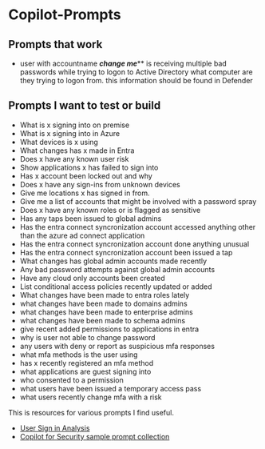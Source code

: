 # Copilot-Prompts
## Prompts that work
* user with accountname ***change me***** is receiving multiple bad passwords while trying to logon to Active Directory what computer are they trying to logon from. this information should be found in Defender

## Prompts I want to test or build
* What is x signing into on premise
* What is x signing into in Azure
* What devices is x using
* What changes has x made in Entra
* Does x have any known user risk
* Show applications x has failed to sign into
* Has x account been locked out and why
* Does x have any sign-ins from unknown devices
* Give me locations x has signed in from.
* Give me a list of accounts that might be involved with a password spray
* Does x have any known roles or is flagged as sensitive
* Has any taps been issued to global admins
* Has the entra connect syncronization account accessed anything other than the azure ad connect application
* Has the entra connect syncronization account done anything unusual
* Has the entra connect syncronization account been issued a tap
* What changes has global admin accounts made recently
* Any bad password attempts against global admin accounts
* Have any cloud only accounts been created
* List conditional access policies recently updated or added
* What changes have been made to entra roles lately
* what changes have been made to domains admins
* what changes have been made to enterprise admins
* what changes have been made to schema admins
* give recent added permissions to applications in entra
* why is user not able to change password
* any users with deny or report as suspicious mfa responses
* what mfa methods is the user using
* has x recently registered an mfa method
* what applications are guest signing into
* who consented to a permission
* what users have been issued a temporary access pass
* what users recently change mfa with a risk


This is resources for various prompts I find useful.

* [User Sign in Analysis](https://github.com/Azure/Copilot-For-Security/blob/main/Promptbook%20samples/User%20Sign%20in%20Analysis%20and%20Investigation%20Promptbook.md)
* [Copilot for Security sample prompt collection](https://github.com/Azure/Copilot-For-Security/tree/main/Sample%20Prompts)
